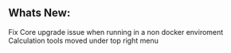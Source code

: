 Whats New:
----------------------
Fix Core upgrade issue when running in a non docker enviroment
Calculation tools moved under top right menu
